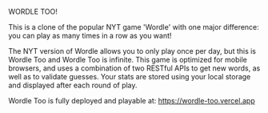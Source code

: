 WORDLE TOO!

This is a clone of the popular NYT game 'Wordle' with one major difference: you can play as many times in a row as you want!

The NYT version of Wordle allows you to only play once per day, but this is Wordle Too and Wordle Too is infinite. This game is optimized for mobile browsers, and uses a combination of two RESTful APIs to get new words, as well as to validate guesses. Your stats are stored using your local storage and displayed after each round of play.

Wordle Too is fully deployed and playable at: https://wordle-too.vercel.app
